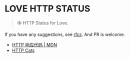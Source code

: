 # LOVE HTTP STATUS

> 🕸️ HTTP Status for Love.

If you have any suggestions, see [rfcs](./rfcs/README.md). And PR is welcome.

- [HTTP 响应代码 | MDN](https://developer.mozilla.org/zh-CN/docs/Web/HTTP/Status)
- [HTTP Cats](https://http.cat/)
